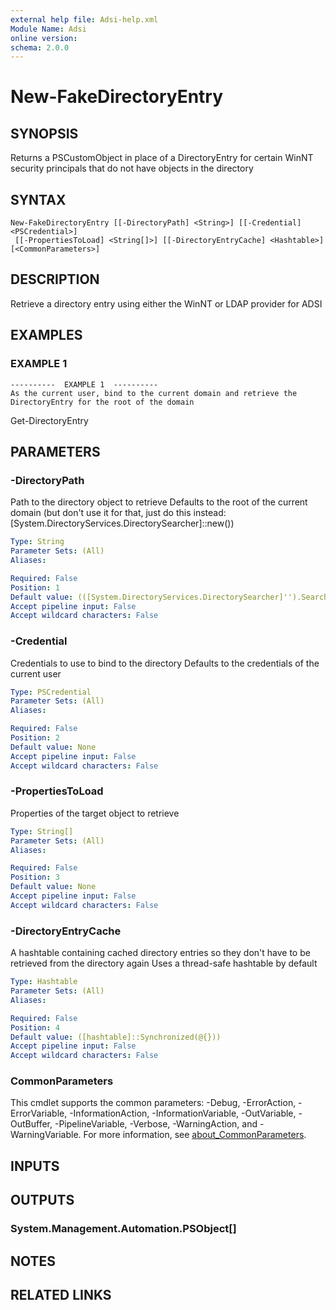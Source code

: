 ```yaml
---
external help file: Adsi-help.xml
Module Name: Adsi
online version:
schema: 2.0.0
---
```


# New-FakeDirectoryEntry

## SYNOPSIS
Returns a PSCustomObject in place of a DirectoryEntry for certain WinNT security principals that do not have objects in the directory

## SYNTAX

```
New-FakeDirectoryEntry [[-DirectoryPath] <String>] [[-Credential] <PSCredential>]
 [[-PropertiesToLoad] <String[]>] [[-DirectoryEntryCache] <Hashtable>] [<CommonParameters>]
```

## DESCRIPTION
Retrieve a directory entry using either the WinNT or LDAP provider for ADSI

## EXAMPLES

### EXAMPLE 1
```
----------  EXAMPLE 1  ----------
As the current user, bind to the current domain and retrieve the DirectoryEntry for the root of the domain
```

Get-DirectoryEntry

## PARAMETERS

### -DirectoryPath
Path to the directory object to retrieve
Defaults to the root of the current domain (but don't use it for that, just do this instead: \[System.DirectoryServices.DirectorySearcher\]::new())

```yaml
Type: String
Parameter Sets: (All)
Aliases:

Required: False
Position: 1
Default value: (([System.DirectoryServices.DirectorySearcher]'').SearchRoot.Path)
Accept pipeline input: False
Accept wildcard characters: False
```

### -Credential
Credentials to use to bind to the directory
Defaults to the credentials of the current user

```yaml
Type: PSCredential
Parameter Sets: (All)
Aliases:

Required: False
Position: 2
Default value: None
Accept pipeline input: False
Accept wildcard characters: False
```

### -PropertiesToLoad
Properties of the target object to retrieve

```yaml
Type: String[]
Parameter Sets: (All)
Aliases:

Required: False
Position: 3
Default value: None
Accept pipeline input: False
Accept wildcard characters: False
```

### -DirectoryEntryCache
A hashtable containing cached directory entries so they don't have to be retrieved from the directory again
Uses a thread-safe hashtable by default

```yaml
Type: Hashtable
Parameter Sets: (All)
Aliases:

Required: False
Position: 4
Default value: ([hashtable]::Synchronized(@{}))
Accept pipeline input: False
Accept wildcard characters: False
```

### CommonParameters
This cmdlet supports the common parameters: -Debug, -ErrorAction, -ErrorVariable, -InformationAction, -InformationVariable, -OutVariable, -OutBuffer, -PipelineVariable, -Verbose, -WarningAction, and -WarningVariable. For more information, see [about_CommonParameters](http://go.microsoft.com/fwlink/?LinkID=113216).

## INPUTS

## OUTPUTS

### System.Management.Automation.PSObject[]
## NOTES

## RELATED LINKS
